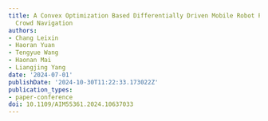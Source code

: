 ```yaml
---
title: A Convex Optimization Based Differentially Driven Mobile Robot Planner for
  Crowd Navigation
authors:
- Chang Leixin
- Haoran Yuan
- Tengyue Wang
- Haonan Mai
- Liangjing Yang
date: '2024-07-01'
publishDate: '2024-10-30T11:22:33.173022Z'
publication_types:
- paper-conference
doi: 10.1109/AIM55361.2024.10637033
---
```


